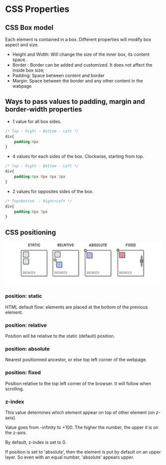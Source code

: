 # CSS Properties

## CSS Box model
Each element is contained in a box.
Different properties will modify box aspect and size.

- Height and Width: Will change the size of the inner box, its content space.
- Border : Border can be added and customized. It does not affect the inside box size;
- Padding: Space between content and border
- Margin: Space between the border and any other content in the wabpage

## Ways to pass values to padding, margin and border-width properties

- 1 value for all box sides.
```css
/* Top - Right - Bottom - Left */
div{
    padding:0px
}
```
- 4 values for each sides of the box. Clockwise, starting from top.
```css
/* Top - Right - Bottom - Left */
div{
    padding:0px 0px 0px 5px
}
```
- 2 values for opposites sides of the box.
```css
/* Top+Bottom  - Right+Left */
div{
    padding:0px 5px
}
```
## CSS positioning
<img src="../assets/images/css_positions.png" />

### position: static
HTML default flow: elements are placed at the bottom of the previous element.

### position: relative
Position will be relative to the static (default) position.

### position: absolute
Nearest positionned ancestor, or else top left corner of the webpage.

### position: fixed
Position relative to the top left corner of the browser. It will follow when scrolling.

### z-index
This value determines which element appear on top of other element (on z-axis).

Value goes from -infinity to +100. The higher the number, the upper it is on the z-axis.

By default, z-index is set to 0.

If position is set to 'absolute', then the element is put by default on an upper layer. So even with an equal number, 'absolute' appears upper.
